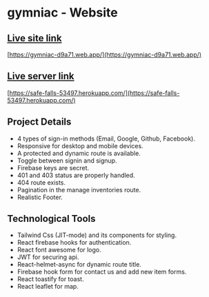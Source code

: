 # gymniac - Website

## [Live site link](https://gymniac-d9a71.web.app/)

[https://gymniac-d9a71.web.app/](https://gymniac-d9a71.web.app/)

## [Live server link](https://safe-falls-53497.herokuapp.com/)

[https://safe-falls-53497.herokuapp.com/](https://safe-falls-53497.herokuapp.com/)

## Project Details

* 4 types of sign-in methods (Email, Google, Github, Facebook).
* Responsive for desktop and mobile devices.
* A protected and dynamic route is available.
* Toggle between signin and signup.
* Firebase keys are secret.
* 401 and 403 status are properly handled.
* 404 route exists.
* Pagination in the manage inventories route.
* Realistic Footer.

## Technological Tools

* Tailwind Css (JIT-mode) and its components for styling.
* React firebase hooks for authentication.
* React font awesome for logo.
* JWT for securing api.
* React-helmet-async for dynamic route title.
* Firebase hook form for contact us and add new item forms.
* React toastify for toast.
* React leaflet for map.
